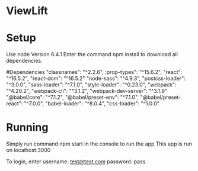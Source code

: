 # ViewLift

# Setup
Use node Version 6.4.1
Enter the command npm install to download all dependencies.


#Dependencies
"classnames": "^2.2.6",
:prop-types": "^15.6.2",
"react": "^16.5.2",
"react-dom": "^16.5.2"
"node-sass": "^4.9.3",
"postcss-loader": "^3.0.0",
"sass-loader": "^7.1.0",
"style-loader": "^0.23.0",
"webpack": "^4.20.2",
"webpack-cli": "^3.1.2",
"webpack-dev-server": "^3.1.9"
"@babel/core": "^7.1.2",
"@babel/preset-env": "^7.1.0",
"@babel/preset-react": "^7.0.0",
"babel-loader": "^8.0.4",
"css-loader": "^1.0.0"

# Running
Simply run  command npm start in the console to run the app
This app is run on localhost:3000

To login, enter username: test@test.com
                password: pass
